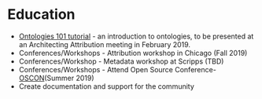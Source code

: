 # Education

* [Ontologies 101 tutorial](https://drive.google.com/file/d/1bRdGvt6NIaKVDVAirc6IyEzlepCn_Qe9/view?usp=sharing) - an introduction to ontologies, to be presented at an Architecting Attribution meeting in February 2019.
* Conferences/Workshops - Attribution workshop in Chicago (Fall 2019)
* Conferences/Workshop - Metadata workshop at Scripps (TBD)
* Conferences/Workshops - Attend Open Source Conference-[OSCON](https://conferences.oreilly.com/oscon/oscon-or)(Summer 2019)
* Create documentation and support for the community
